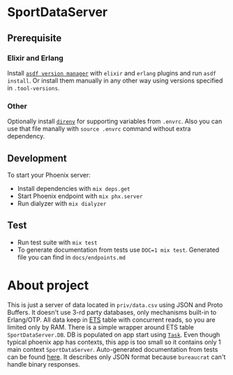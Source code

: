 # SportDataServer

## Prerequisite

### Elixir and Erlang
  Install [`asdf version manager`](https://github.com/asdf-vm/asdf) with `elixir` and `erlang` plugins
  and run `asdf install`. Or install them manually in any other way using versions specified in `.tool-versions`.

### Other
  Optionally install [`direnv`](https://direnv.net/) for supporting variables from `.envrc`.
  Also you can use that file manally with `source .envrc` command without extra dependency.

## Development
  To start your Phoenix server:
  * Install dependencies with `mix deps.get`
  * Start Phoenix endpoint with `mix phx.server`
  * Run dialyzer with `mix dialyzer`

## Test
  * Run test suite with `mix test`
  * To generate documentation from tests use `DOC=1 mix test`. Generated file you can find in `docs/endpoints.md`

# About project
  This is just a server of data located in `priv/data.csv` using JSON and Proto Buffers.
  It doesn't use 3-rd party databases, only mechanisms built-in to Erlang/OTP.
  All data keep in [ETS](http://erlang.org/doc/man/ets.html) table with concurrent reads, so you are limited only by RAM.
  There is a simple wrapper around ETS table `SportDataServer.DB`. DB is populated on app start using [`Task`](https://hexdocs.pm/elixir/Task.html).
  Even though typical phoenix app has contexts, this app is too small so it contains only 1 main context `SportDataServer`.
  Auto-generated documentation from tests can be found [here](docs/endpoints.md). It describes only JSON format because `bureaucrat` can't handle binary responses.

